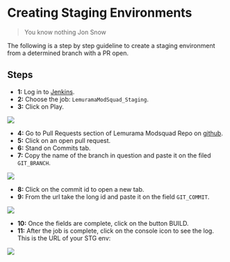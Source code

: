 # Creating Staging Environments
> You know nothing Jon Snow

The following is a step by step guideline to create a staging environment from a determined branch with a PR open.

## Steps
* **1:** Log in to [Jenkins](https://tests.photorank.me/).
* **2:** Choose the job: `LemuramaModSquad_Staging`.
* **3:** Click on Play.

![](https://s3.amazonaws.com/uploads.hipchat.com/306491/2815860/JqUrJLL3yyJldxf/01-Click%20on%20Play.png) 

* **4:** Go to Pull Requests section of Lemurama Modsquad Repo on [github](https://github.com/Olapic/LemuramaModsquad/pulls).
* **5:** Click on an open pull request.
* **6:** Stand on Commits tab.
* **7:** Copy the name of the branch in question and paste it on the filed `GIT_BRANCH`.

![](https://s3.amazonaws.com/uploads.hipchat.com/306491/2815860/jPgGiW6yR3Bneof/02-Completing%20the%20Fields.png)

* **8:** Click on the commit id to open a new tab.
* **9:** From the url take the long id and paste it on the field `GIT_COMMIT`.

![](https://s3.amazonaws.com/uploads.hipchat.com/306491/2815860/iWuaVsAf4Omi1ON/03-Commit%20ID.png)

* **10:** Once the fields are complete, click on the button BUILD.
* **11:** After the job is complete, click on the console icon to see the log. This is the URL of your STG env:

![](https://s3.amazonaws.com/uploads.hipchat.com/306491/2815860/0pUvBfYbqQKH4yk/04-Console%20log.png)
